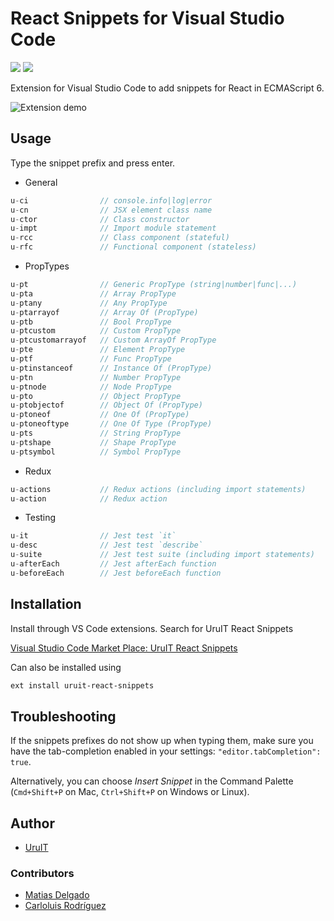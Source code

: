 # React Snippets for Visual Studio Code

[![](https://vsmarketplacebadge.apphb.com/version/UruIT.uruit-react-snippets.svg)](https://marketplace.visualstudio.com/items?itemName=UruIT.uruit-react-snippets)
[![](https://vsmarketplacebadge.apphb.com/installs/UruIT.uruit-react-snippets.svg)](https://marketplace.visualstudio.com/items?itemName=UruIT.uruit-react-snippets)


Extension for Visual Studio Code to add snippets for React in ECMAScript 6.

![Extension demo](./images/snippet-demo.gif)

## Usage

Type the snippet prefix and press enter.

* General
```javascript
u-ci                // console.info|log|error
u-cn                // JSX element class name
u-ctor              // Class constructor
u-impt              // Import module statement
u-rcc               // Class component (stateful)
u-rfc               // Functional component (stateless)
```

* PropTypes
```javascript
u-pt                // Generic PropType (string|number|func|...)
u-pta               // Array PropType
u-ptany             // Any PropType
u-ptarrayof         // Array Of (PropType)
u-ptb               // Bool PropType
u-ptcustom          // Custom PropType
u-ptcustomarrayof   // Custom ArrayOf PropType
u-pte               // Element PropType
u-ptf               // Func PropType
u-ptinstanceof      // Instance Of (PropType)
u-ptn               // Number PropType
u-ptnode            // Node PropType
u-pto               // Object PropType
u-ptobjectof        // Object Of (PropType)
u-ptoneof           // One Of (PropType)
u-ptoneoftype       // One Of Type (PropType)
u-pts               // String PropType
u-ptshape           // Shape PropType
u-ptsymbol          // Symbol PropType
```

* Redux
```javascript
u-actions           // Redux actions (including import statements)
u-action            // Redux action
```

* Testing
```javascript
u-it                // Jest test `it`
u-desc              // Jest test `describe`
u-suite             // Jest test suite (including import statements)
u-afterEach         // Jest afterEach function
u-beforeEach        // Jest beforeEach function
```

## Installation

Install through VS Code extensions. Search for UruIT React Snippets

[Visual Studio Code Market Place: UruIT React Snippets](https://marketplace.visualstudio.com/items?itemName=UruIT.uruit-react-snippets)

Can also be installed using

```bash
ext install uruit-react-snippets
```

## Troubleshooting

If the snippets prefixes do not show up when typing them, make sure you have the tab-completion enabled in your settings: `"editor.tabCompletion": true`.

Alternatively, you can choose *Insert Snippet* in the Command Palette (`Cmd+Shift+P` on Mac, `Ctrl+Shift+P` on Windows or Linux).

## Author

* [UruIT](https://github.com/UruIT)

### Contributors

* [Matias Delgado](https://github.com/matiasdelgado)
* [Carloluis Rodríguez](https://github.com/carloluis)

